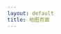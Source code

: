 ```yaml
---
layout: default
title: 地图页面
---
```


<div id="map" style="height: 100vh; width: 100%;"></div>

<script>
  // 初始化地图
  const map = L.map('map').setView([0, 0], 2); // 设置初始视图（全球视图）

  // 添加 OpenStreetMap 图层
  L.tileLayer('https://{s}.tile.openstreetmap.org/{z}/{x}/{y}.png', {
    maxZoom: 18,
    attribution: '&copy; <a href="https://www.openstreetmap.org/copyright">OpenStreetMap</a> contributors'
  }).addTo(map);

  // 添加一个示例标记
  const marker = L.marker([51.505, -0.09]).addTo(map);
  marker.bindPopup('<b>这里是伦敦!</b>').openPopup();
</script>